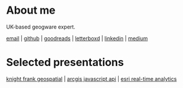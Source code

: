# About me

UK-based geogware expert.

[email](mailto:contact@dancron.in) |
[github](https://github.com/countmapula/) |
[goodreads](https://www.goodreads.com/user/show/112609342-cronin/) |
[letterboxd](https://letterboxd.com/cronin/) |
[linkedin](https://uk.linkedin.com/in/daniel-j-cronin/) |
[medium](https://medium.com/@dan.cronin/)

# Selected presentations

[knight frank geospatial](https://youtu.be/cAlnku1d8oA) |
[arcgis javascript api](https://youtu.be/3U-ke47K4Ck?t=1471) |
[esri real-time analytics](https://proceedings.esri.com/library/userconf/devsummit-euro18/papers/devsummit-euro_09.pdf)
